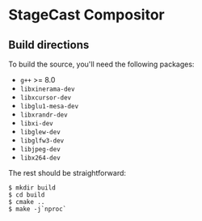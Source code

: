 # StageCast Compositor

## Build directions

To build the source, you'll need the following packages:

* `g++` >= 8.0
* `libxinerama-dev`
* `libxcursor-dev`
* `libglu1-mesa-dev`
* `libxrandr-dev`
* `libxi-dev`
* `libglew-dev`
* `libglfw3-dev`
* `libjpeg-dev`
* `libx264-dev`

The rest should be straightforward:

```
$ mkdir build
$ cd build
$ cmake ..
$ make -j`nproc`
```

